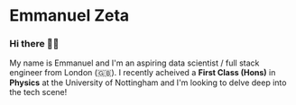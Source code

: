 # **Emmanuel Zeta**

### Hi there 👋🏾

My name is Emmanuel and I'm an aspiring data scientist / full stack engineer from London (🇬🇧).
I recently acheived a **First Class (Hons)** in **Physics** at the University of Nottingham and I'm looking to delve deep into the tech scene!
<!--
**eazeta/eazeta** is a ✨ _special_ ✨ repository because its `README.md` (this file) appears on your GitHub profile.

Here are some ideas to get you started:

- 🔭 I’m currently working on ...
- 🌱 I’m currently learning ...
- 👯 I’m looking to collaborate on ...
- 🤔 I’m looking for help with ...
- 💬 Ask me about ...
- 📫 How to reach me: ...
- 😄 Pronouns: ...
- ⚡ Fun fact: ...
-->
